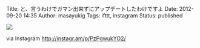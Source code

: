 Title: と、言うわけでガマン出来ずにアップデートしたわけですよ
Date: 2012-09-20 14:35
Author: masayukig
Tags: ifttt, instagram
Status: published

<div>

![](http://distilleryimage2.s3.amazonaws.com/527b35e0033011e28ed022000a1fbc58_7.jpg)
<div>

via Instagram <http://instagr.am/p/PzPgwukYO2/>

</div>

</div>
